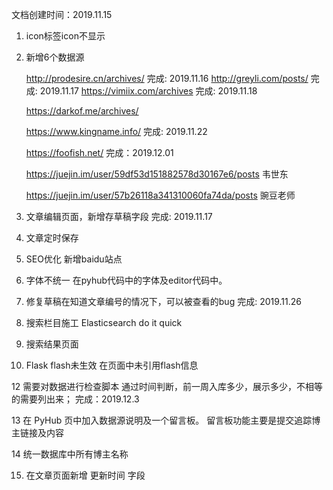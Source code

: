 文档创建时间：2019.11.15

1. icon标签icon不显示

2. 新增6个数据源

   http://prodesire.cn/archives/
   完成: 2019.11.16
   http://greyli.com/posts/
   完成: 2019.11.17
   https://vimiix.com/archives
   完成: 2019.11.18
   
   https://darkof.me/archives/
   
   https://www.kingname.info/
   完成: 2019.11.22
      
   https://foofish.net/
   完成：2019.12.01
   
   https://juejin.im/user/59df53d151882578d30167e6/posts
   韦世东
   
   https://juejin.im/user/57b26118a341310060fa74da/posts
   豌豆老师

3. 文章编辑页面，新增存草稿字段
   完成: 2019.11.17
   
   
5. 文章定时保存

6. SEO优化
   新增baidu站点

7. 字体不统一 在pyhub代码中的字体及editor代码中。

8. 修复草稿在知道文章编号的情况下，可以被查看的bug
   完成: 2019.11.26

9. 搜索栏目施工
   Elasticsearch  do it quick

10. 搜索结果页面
      
11. Flask flash未生效
   在页面中未引用flash信息
   
12 需要对数据进行检查脚本
   通过时间判断，前一周入库多少，展示多少，不相等的需要列出来；
   完成：2019.12.3
   
13 在 PyHub 页中加入数据源说明及一个留言板。
   留言板功能主要是提交追踪博主链接及内容
   
14 统一数据库中所有博主名称


15. 在文章页面新增 更新时间 字段
   